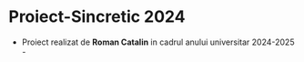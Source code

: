 # Proiect-Sincretic 2024 
- Proiect realizat de **Roman Catalin** in cadrul anului universitar 2024-2025  -

